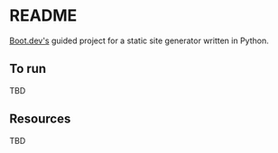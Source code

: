 # README

[Boot.dev's](https://www.boot.dev/tracks/backend) guided project for a static site generator written in Python.

## To run
TBD

## Resources
TBD
